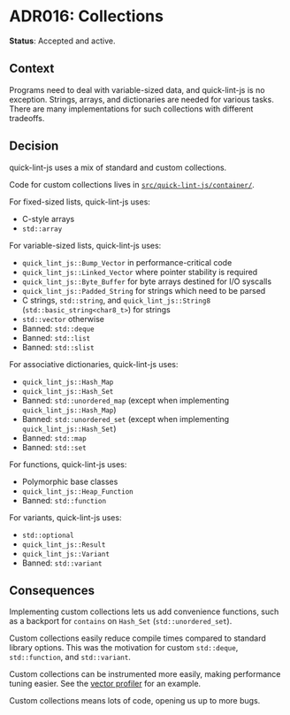 # ADR016: Collections

**Status**: Accepted and active.

## Context

Programs need to deal with variable-sized data, and quick-lint-js is no
exception. Strings, arrays, and dictionaries are needed for various tasks. There
are many implementations for such collections with different tradeoffs.

## Decision

quick-lint-js uses a mix of standard and custom collections.

Code for custom collections lives in
[`src/quick-lint-js/container/`](../../src/quick-lint-js/container/).

For fixed-sized lists, quick-lint-js uses:
* C-style arrays
* `std::array`

For variable-sized lists, quick-lint-js uses:
* `quick_lint_js::Bump_Vector` in performance-critical code
* `quick_lint_js::Linked_Vector` where pointer stability is required
* `quick_lint_js::Byte_Buffer` for byte arrays destined for I/O syscalls
* `quick_lint_js::Padded_String` for strings which need to be parsed
* C strings, `std::string`, and `quick_lint_js::String8`
  (`std::basic_string<char8_t>`) for strings
* `std::vector` otherwise
* Banned: `std::deque`
* Banned: `std::list`
* Banned: `std::slist`

For associative dictionaries, quick-lint-js uses:
* `quick_lint_js::Hash_Map`
* `quick_lint_js::Hash_Set`
* Banned: `std::unordered_map` (except when implementing
  `quick_lint_js::Hash_Map`)
* Banned: `std::unordered_set` (except when implementing
  `quick_lint_js::Hash_Set`)
* Banned: `std::map`
* Banned: `std::set`

For functions, quick-lint-js uses:
* Polymorphic base classes
* `quick_lint_js::Heap_Function`
* Banned: `std::function`

For variants, quick-lint-js uses:
* `std::optional`
* `quick_lint_js::Result`
* `quick_lint_js::Variant`
* Banned: `std::variant`

## Consequences

Implementing custom collections lets us add convenience functions, such as a
backport for `contains` on `Hash_Set` (`std::unordered_set`).

Custom collections easily reduce compile times compared to standard library
options. This was the motivation for custom `std::deque`, `std::function`, and
`std::variant`.

Custom collections can be instrumented more easily, making performance tuning
easier. See the [vector profiler](../profiling.md#vector-profiler) for an
example.

Custom collections means lots of code, opening us up to more bugs.
